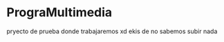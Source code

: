 PrograMultimedia
================

pryecto de prueba donde trabajaremos xd
ekis de no sabemos subir nada
